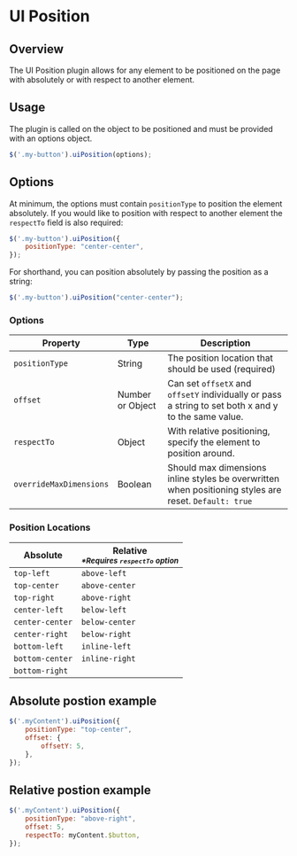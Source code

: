 # UI Position

## Overview

The UI Position plugin allows for any element to be positioned on the page with absolutely or with respect to another element.  

## Usage

The plugin is called on the object to be positioned and must be provided with an options object.

```js
$('.my-button').uiPosition(options);
```

## Options

At minimum, the options must contain `positionType` to position the element absolutely. If you would like to position with respect to another element the `respectTo` field is also required:

```js
$('.my-button').uiPosition({
    positionType: "center-center",
});
```

For shorthand, you can position absolutely by passing the position as a string:

```js
$('.my-button').uiPosition("center-center");
```

### Options

Property | Type | Description
--- | --- | ---
`positionType` | String | The position location that should be used (required)
`offset` | Number or Object | Can set `offsetX` and `offsetY` individually or pass a string to set both x and y to the same value.
`respectTo` | Object | With relative positioning, specify the element to position around.
`overrideMaxDimensions` | Boolean | Should max dimensions inline styles be overwritten when positioning styles are reset. `Default: true` 

### Position Locations

Absolute | Relative <br/> <small><em>*Requires `respectTo` option</em></small>
--- | --- 
`top-left` | `above-left`
`top-center` | `above-center`
`top-right` | `above-right`
`center-left` | `below-left`
`center-center` | `below-center`
`center-right` | `below-right`
`bottom-left` | `inline-left`
`bottom-center` | `inline-right`
`bottom-right` |


## Absolute postion example

```js
$('.myContent').uiPosition({
    positionType: "top-center", 
    offset: {
        offsetY: 5,
    },
});
```

## Relative postion example

```js
$('.myContent').uiPosition({
    positionType: "above-right", 
    offset: 5,
    respectTo: myContent.$button,
});
```
